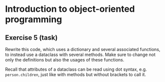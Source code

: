 # Introduction to object-oriented programming

## Exercise 5 (task)

Rewrite this code, which uses a dictionary and several associated functions, to instead use a dataclass with several
methods. Make sure to change not only the definitions but also the usages of these functions.

Recall that attributes of a dataclass can be read using dot syntax, e.g. `person.children`, just like with methods but
without brackets to call it.
